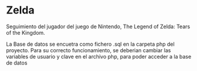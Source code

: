 # Zelda
Seguimiento del jugador del juego de Nintendo, The Legend of Zelda: Tears of the Kingdom.

La Base de datos se encuetra como fichero .sql en la carpeta php del proyecto.
Para su correcto funcionamiento, se deberian cambiar las variables de usuario y clave en el archivo php, para poder acceder a la base de datos
